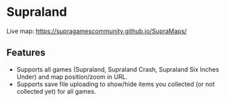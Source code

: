 # Supraland

Live map: https://supragamescommunity.github.io/SupraMaps/

## Features

* Supports all games (Supraland, Supraland Crash, Supraland Six Inches Under) and map position/zoom in URL.
* Supports save file uploading to show/hide items you collected (or not collected yet) for all games.
